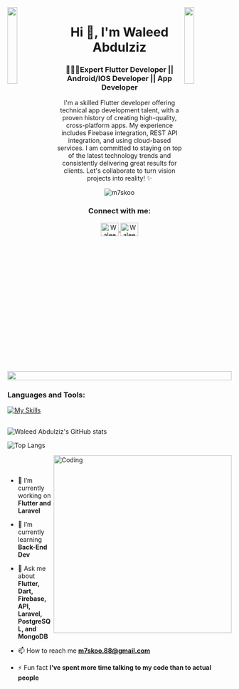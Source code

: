 <img align="left" src="https://user-images.githubusercontent.com/65187002/144930161-2f783401-8d27-4fdf-a2f7-cc0ba32f1f1f.gif" width="21%" style="display:inline;">
<img align="right" src="https://user-images.githubusercontent.com/65187002/144930161-2f783401-8d27-4fdf-a2f7-cc0ba32f1f1f.gif" width="21%" style="display:inline;">

<h1 align="center">Hi 👋, I'm Waleed Abdulziz </h1>

<h3 align="center">🧑🏽‍💻Expert Flutter Developer || Android/IOS Developer || App Developer</h3>

<p align="center">I'm a skilled Flutter developer offering technical app development talent, with a proven history of creating high-quality, cross-platform apps. My experience includes Firebase integration, REST API integration, and using cloud-based services. I am committed to staying on top of the latest technology trends and consistently delivering great results for clients. Let's collaborate to turn vision projects into reality! ✨</p>

<p align="center"> 
 <img src="https://komarev.com/ghpvc/?username=m7skoo&label=Profile%20views&color=0e75b6&style=flat" alt="m7skoo" /> 
</p>

<h3 align="center">Connect with me:</h3>
<p align="center">
  <a href="https://www.linkedin.com/in/waleed-abdulaziz-78a7a2197/" target="blank">
    <img align="center" src="https://raw.githubusercontent.com/rahuldkjain/github-profile-readme-generator/master/src/images/icons/Social/linked-in-alt.svg" alt="Waleed Abdulziz" height="30" width="40" />
  </a>
  <a href="https://twitter.com/Waleed_Abdulziz" target="blank">
    <img align="center" src="https://raw.githubusercontent.com/rahuldkjain/github-profile-readme-generator/master/src/images/icons/Social/twitter.svg" alt="Waleed Abdulziz" height="30" width="40" />
  </a>
</p>
<br>

<img src="https://i.imgur.com/dBaSKWF.gif" height="20" width="100%">

### Languages and Tools:
[![My Skills](https://skillicons.dev/icons?i=flutter,dart,firebase,github,git,postman)](https://skillicons.dev)
<br><br>

![Waleed Abdulziz's GitHub stats](https://github-readme-stats.vercel.app/api?username=m7skoo&show_icons=true&theme=dark)

![Top Langs](https://github-readme-stats.vercel.app/api/top-langs/?username=m7skoo&theme=dark)

<img align="right" alt="Coding" width="400" src="https://user-images.githubusercontent.com/74038190/229223263-cf2e4b07-2615-4f87-9c38-e37600f8381a.gif">
<br><br>

- 🔭 I’m currently working on **Flutter and Laravel**

- 🌱 I’m currently learning **Back-End Dev**

- 💬 Ask me about **Flutter, Dart, Firebase, API, Laravel, PostgreSQL, and MongoDB**

- 📫 How to reach me **m7skoo.88@gmail.com**

- ⚡ Fun fact **I've spent more time talking to my code than to actual people**
